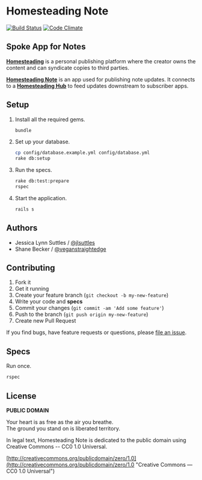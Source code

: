 # Homesteading Note

[![Build Status](https://travis-ci.org/homesteading/homesteading-note.svg?branch=master)](https://travis-ci.org/homesteading/homesteading-note)
[![Code Climate](https://codeclimate.com/github/homesteading/homesteading-note.png)](https://codeclimate.com/github/homesteading/homesteading-note)

## Spoke App for Notes

**[Homesteading](https://github.com/homesteading)**
is a personal publishing platform where the creator owns the content
and can syndicate copies to third parties.

**[Homesteading Note](https://github.com/homesteading/homesteading-note)**
is an app used for publishing note updates. It connects to a
**[Homesteading Hub](https://github.com/homesteading/homesteading-hub)**
to feed updates downstream to subscriber apps.


## Setup

1. Install all the required gems.

    ```bash
    bundle
    ```

2. Set up your database.

    ```bash
    cp config/database.example.yml config/database.yml
    rake db:setup
    ```

3. Run the specs.

    ```bash
    rake db:test:prepare
    rspec
    ```

4. Start the application.

    ```bash
    rails s
    ```


## Authors

* Jessica Lynn Suttles / [@jlsuttles](https://github.com/jlsuttles)
* Shane Becker / [@veganstraightedge](https://github.com/veganstraightedge)


## Contributing

1. Fork it
1. Get it running
1. Create your feature branch (`git checkout -b my-new-feature`)
1. Write your code and **specs**
1. Commit your changes (`git commit -am 'Add some feature'`)
1. Push to the branch (`git push origin my-new-feature`)
1. Create new Pull Request

If you find bugs, have feature requests or questions, please
[file an issue](https://github.com/homesteading/homesteading-note/issues).


## Specs

Run once.

```bash
rspec
```


## License

**PUBLIC DOMAIN**

Your heart is as free as the air you breathe. <br>
The ground you stand on is liberated territory.

In legal text, Homesteading Note is dedicated to the public domain
using Creative Commons -- CC0 1.0 Universal.

[http://creativecommons.org/publicdomain/zero/1.0](http://creativecommons.org/publicdomain/zero/1.0 "Creative Commons &mdash; CC0 1.0 Universal")
